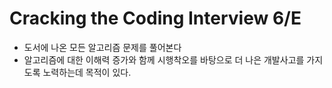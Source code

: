 # Cracking the Coding Interview 6/E
- 도서에 나온 모든 알고리즘 문제를 풀어본다
- 알고리즘에 대한 이해력 증가와 함께 시행착오를 바탕으로 더 나은 개발사고를 가지도록 노력하는데 목적이 있다.